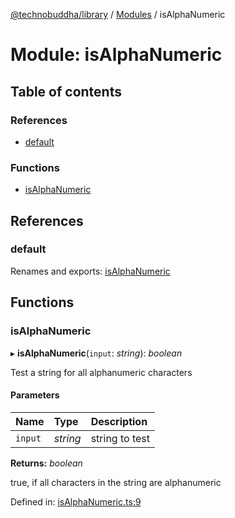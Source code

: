 [@technobuddha/library](../../README.md) / [Modules](../Modules.md) / isAlphaNumeric

# Module: isAlphaNumeric

## Table of contents

### References

- [default](isalphanumeric.md#default)

### Functions

- [isAlphaNumeric](isalphanumeric.md#isalphanumeric)

## References

### default

Renames and exports: [isAlphaNumeric](isalphanumeric.md#isalphanumeric)

## Functions

### isAlphaNumeric

▸ **isAlphaNumeric**(`input`: *string*): *boolean*

Test a string for all alphanumeric characters

#### Parameters

| Name | Type | Description |
| :------ | :------ | :------ |
| `input` | *string* | string to test |

**Returns:** *boolean*

true, if all characters in the string are alphanumeric

Defined in: [isAlphaNumeric.ts:9](../../src/isAlphaNumeric.ts#L9)
